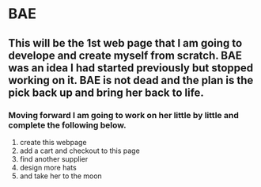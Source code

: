 # BAE
## **This will be the 1st web page that I am going to develope and create myself from scratch.  BAE was an idea I had started previously but stopped working on it.  BAE is not dead and the plan is the pick back up and bring her back to life.**
### Moving forward I am going to work on her little by little and complete the following below.
1. create this webpage
2. add a cart and checkout to this page
3. find another supplier
4. design more hats
5. and take her to the moon
